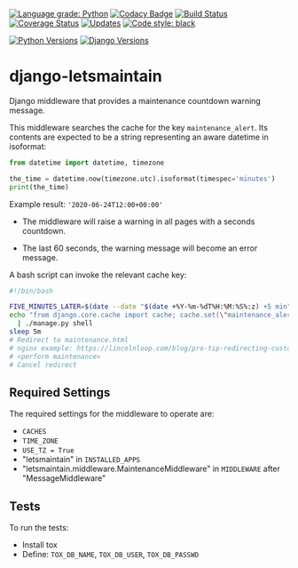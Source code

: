 [![Language grade: Python](https://img.shields.io/lgtm/grade/python/g/raratiru/django-letsmaintain.svg?logo=lgtm&logoWidth=18)](https://lgtm.com/projects/g/raratiru/django-letsmaintain/context:python)
[![Codacy Badge](https://api.codacy.com/project/badge/Grade/61b3e157f170421ca3388f83567a873a)](https://www.codacy.com/app/raratiru/django-letsmaintain?utm_source=github.com&amp;utm_medium=referral&amp;utm_content=raratiru/django-letsmaintain&amp;utm_campaign=Badge_Grade)
[![Build Status](https://github.com/raratiru/django-letsmaintain/actions/workflows/python-package.yml/badge.svg)](https://github.com/raratiru/django-letsmaintain/actions)
[![Coverage Status](https://coveralls.io/repos/github/raratiru/django-letsmaintain/badge.svg?branch=master)](https://coveralls.io/github/raratiru/django-letsmaintain?branch=master)
[![Updates](https://pyup.io/repos/github/raratiru/django-letsmaintain/shield.svg)](https://pyup.io/repos/github/raratiru/django-letsmaintain/)
[![Code style: black](https://img.shields.io/badge/code%20style-black-000000.svg)](https://github.com/ambv/black)

[![Python Versions](https://img.shields.io/badge/Python-3.7%20|%203.8|%203.9-%236600cc)](https://docs.djangoproject.com/en/dev/faq/install/#what-python-version-can-i-use-with-django)
[![Django Versions](https://img.shields.io/badge/Django-2.2%20|%203.1%20|%203.2-brown.svg)](https://www.djangoproject.com/download/)

# django-letsmaintain
Django middleware that provides a maintenance countdown warning message.


This middleware searches the cache for the key `maintenance_alert`. Its contents are expected to be a string representing an aware datetime in isoformat:

```python
from datetime import datetime, timezone

the_time = datetime.now(timezone.utc).isoformat(timespec='minutes')
print(the_time)
```
Example result: `'2020-06-24T12:00+00:00'`

* The middleware will raise a warning in all pages with a seconds countdown.

* The last 60 seconds, the warning message will become an error message.

A bash script can invoke the relevant cache key:

```bash
#!/bin/bash

FIVE_MINUTES_LATER=$(date --date "$(date +%Y-%m-%dT%H:%M:%S%:z) +5 min" --iso-8601=minutes)
echo "from django.core.cache import cache; cache.set(\"maintenance_alert\", \"$FIVE_MINUTES_LATER\")" \
  | ./manage.py shell
sleep 5m
# Redirect to maintenance.html
# nginx example: https://lincolnloop.com/blog/pro-tip-redirecting-custom-nginx-maintenance-page/
# <perform maintenance>
# Cancel redirect
```

## Required Settings
The required settings for the middleware to operate are:

* `CACHES`
* `TIME_ZONE`
* `USE_TZ = True`
* "letsmaintain" in `INSTALLED_APPS`
* "letsmaintain.middleware.MaintenanceMiddleware" in `MIDDLEWARE` after "MessageMiddleware"

## Tests

To run the tests:

* Install tox
* Define: `TOX_DB_NAME`, `TOX_DB_USER`, `TOX_DB_PASSWD`
